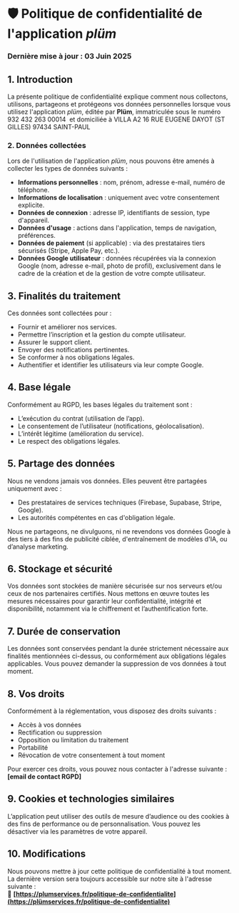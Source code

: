 
# 🛡️ Politique de confidentialité de l'application *plüm*

### Dernière mise à jour : 03 Juin 2025

## 1. Introduction

La présente politique de confidentialité explique comment nous collectons, utilisons, partageons et protégeons vos données personnelles lorsque vous utilisez l'application *plüm*, éditée par **Plüm**, immatriculée sous le numéro 932 432 263 00014  et domiciliée à VILLA A2 16 RUE EUGENE DAYOT (ST GILLES) 97434 SAINT-PAUL

### 2. Données collectées

Lors de l'utilisation de l'application *plüm*, nous pouvons être amenés à collecter les types de données suivants :

- **Informations personnelles** : nom, prénom, adresse e-mail, numéro de téléphone.
- **Informations de localisation** : uniquement avec votre consentement explicite.
- **Données de connexion** : adresse IP, identifiants de session, type d'appareil.
- **Données d'usage** : actions dans l'application, temps de navigation, préférences.
- **Données de paiement** (si applicable) : via des prestataires tiers sécurisés (Stripe, Apple Pay, etc.).
- **Données Google utilisateur** : données récupérées via la connexion Google (nom, adresse e-mail, photo de profil), exclusivement dans le cadre de la création et de la gestion de votre compte utilisateur.

## 3. Finalités du traitement

Ces données sont collectées pour :

- Fournir et améliorer nos services.
- Permettre l’inscription et la gestion du compte utilisateur.
- Assurer le support client.
- Envoyer des notifications pertinentes.
- Se conformer à nos obligations légales.
- Authentifier et identifier les utilisateurs via leur compte Google.

## 4. Base légale

Conformément au RGPD, les bases légales du traitement sont :

- L’exécution du contrat (utilisation de l’app).
- Le consentement de l’utilisateur (notifications, géolocalisation).
- L’intérêt légitime (amélioration du service).
- Le respect des obligations légales.

## 5. Partage des données

Nous ne vendons jamais vos données. Elles peuvent être partagées uniquement avec :

- Des prestataires de services techniques (Firebase, Supabase, Stripe, Google).
- Les autorités compétentes en cas d'obligation légale.

Nous ne partageons, ne divulguons, ni ne revendons vos données Google à des tiers à des fins de publicité ciblée, d'entraînement de modèles d'IA, ou d’analyse marketing.

## 6. Stockage et sécurité

Vos données sont stockées de manière sécurisée sur nos serveurs et/ou ceux de nos partenaires certifiés. Nous mettons en œuvre toutes les mesures nécessaires pour garantir leur confidentialité, intégrité et disponibilité, notamment via le chiffrement et l’authentification forte.

## 7. Durée de conservation

Les données sont conservées pendant la durée strictement nécessaire aux finalités mentionnées ci-dessus, ou conformément aux obligations légales applicables. Vous pouvez demander la suppression de vos données à tout moment.

## 8. Vos droits

Conformément à la réglementation, vous disposez des droits suivants :

- Accès à vos données
- Rectification ou suppression
- Opposition ou limitation du traitement
- Portabilité
- Révocation de votre consentement à tout moment

Pour exercer ces droits, vous pouvez nous contacter à l'adresse suivante : **[email de contact RGPD]**

## 9. Cookies et technologies similaires

L’application peut utiliser des outils de mesure d’audience ou des cookies à des fins de performance ou de personnalisation. Vous pouvez les désactiver via les paramètres de votre appareil.

## 10. Modifications

Nous pouvons mettre à jour cette politique de confidentialité à tout moment. La dernière version sera toujours accessible sur notre site à l'adresse suivante :  
📍 **[https://plumservices.fr/politique-de-confidentialite](https://plümservices.fr/politique-de-confidentialite)**
